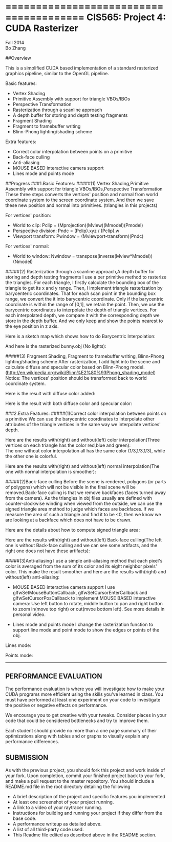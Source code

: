 =======================================
CIS565: Project 4: CUDA Rasterizer
======================================
Fall 2014 <br />
Bo Zhang

##Overview

This is a simplified CUDA based implementation of a standard rasterized graphics pipeline, similar to the OpenGL pipeline.

Basic features:

* Vertex Shading
* Primitive Assembly with support for triangle VBOs/IBOs
* Perspective Transformation
* Rasterization through a scanline approach
* A depth buffer for storing and depth testing fragments
* Fragment Shading
* Fragment to framebuffer writing
* Blinn-Phong lighting/shading scheme

Extra features:
 * Correct color interpolation between points on a primitive
 * Back-face culling
 * Anti-aliasing
 * MOUSE BASED interactive camera support
 * Lines mode and points mode

##Progress
###1.Basic Features:
#####(1) Vertex Shading,Primitive Assembly with support for triangle VBOs/IBOs,Perspective Transformation
   These three steps converts the vertices' position and normal from world coordinate system to the screen coordinate system. And then we save these new position and normal into primitives. (triangles in this projects)<br />
   
For vertices' position:<br />
 * World to clip: Pclip = (Mprojection)(Mview)(Mmodel)(Pmodel)<br />
 * Perspective division: Pndc = (Pclip).xyz / (Pclip).w<br />
 * Viewport transform: Pwindow = (Mviewport-transform)(Pndc)<br />
 
For vertices' normal:<br />
 * World to window: Nwindow = transpose(inverse(Mview*Mmodel))(Nmodel)<br />
 
#####(2) Rasterization through a scanline approach,A depth buffer for storing and depth testing fragments
I use a per primitive method to rasterize the triangles. For each triangle, I firstly calculate the bounding box of the triangle to get its x and y range. Then, I implement triangle rasterization by barycenteric coordinates. That for each scan point in the bounding box range, we convert the it into barycentric coordinate. Only if the barycentric coordinate is within the range of [0,1], we retain the point. Then, we use the barycentric coordinates to interpolate the depth of triangle vertices. For each interpolated depth, we compare it with the corresponding depth we store in the depth buffer. And we only keep and show the points nearest to the eye position in z axis.<br />

Here is a sketch map which shows how to do Barycentric Interpolation:

And here is the rasterized bunny.obj (No lights):


#####(3) Fragment Shading, Fragment to framebuffer writing, Blinn-Phong lighting/shading scheme
After rasterization, I add light into the scene and calculate diffuse and specular color based on Blinn-Phong model.(http://en.wikipedia.org/wiki/Blinn%E2%80%93Phong_shading_model) <br />
Notice: The vertices' position should be transformed back to world coordinate system.

Here is the result with diffuse color added:

Here is the result with both diffuse color and specular color:



###2.Extra Features:
#####(1)Correct color interpolation between points on a primitive
We can use the barycentric coordinates to interpolate other attributes of the triangle vertices in the same way we interpolate vertices' depth. 

Here are the results with(right) and without(left) color interpolation(Three vertices on each triangle has the color red,blue and green):
<br />The one without color interpolation all has the same color (1/3,1/3,1/3), while the other one is colorful.


Here are the results with(right) and without(left) normal interpolation(The one with normal interpolation is smoother):


#####(2)Back-face culling
Before the scene is rendered, polygons (or parts of polygons) which will not be visible in the final scene will be removed.Back-face culling is that we remove backfaces (faces turned away from the camera). As the triangles in obj files usually are defined with counter-clockwise winding when viewed from the outside, we can use the signed triangle area method to judge which faces are backfaces. If we measure the area of such a triangle and find it to be <0, then we know we are looking at a backface which does not have to be drawn.

Here are the details about how to compute signed triangle area:

Here are the results with(right) and without(left) Back-face culling(The left one is without Back-face culling and we can see some artifacts, and the right one does not have these artifacts):


#####(3)Anti-aliasing
I use a simple anti-aliasing method that each pixel's color is averaged from the sum of its color and its eight neighbor pixels' color. This make the result smoother and here are the results with(right) and without(left) anti-aliasing:


 * MOUSE BASED interactive camera support
 I use   glfwSetMouseButtonCallback,  glfwSetCursorEnterCallback and glfwSetCursorPosCallback to implement MOUSE BASED interactive camera:
Use left button to rotate, middle button to pan and right button to zoom in(move top right) or out(mvoe bottom left). See more details in personal video.
 
 * Lines mode and points mode
I change the rasterization function to support line mode and point mode to show the edges or points of the obj.<br />

Lines mode:

Points mode:





-------------------------------------------------------------------------------
PERFORMANCE EVALUATION
-------------------------------------------------------------------------------
The performance evaluation is where you will investigate how to make your CUDA
programs more efficient using the skills you've learned in class. You must have
performed at least one experiment on your code to investigate the positive or
negative effects on performance. 

We encourage you to get creative with your tweaks. Consider places in your code
that could be considered bottlenecks and try to improve them. 

Each student should provide no more than a one page summary of their
optimizations along with tables and or graphs to visually explain any
performance differences.


SUBMISSION
---
As with the previous project, you should fork this project and work inside of
your fork. Upon completion, commit your finished project back to your fork, and
make a pull request to the master repository.  You should include a README.md
file in the root directory detailing the following

* A brief description of the project and specific features you implemented
* At least one screenshot of your project running.
* A link to a video of your raytracer running.
* Instructions for building and running your project if they differ from the
  base code.
* A performance writeup as detailed above.
* A list of all third-party code used.
* This Readme file edited as described above in the README section.

